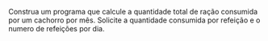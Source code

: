Construa um programa que calcule a quantidade total de ração consumida por um cachorro por mês. Solicite a quantidade consumida por refeição e o numero de refeições por dia.
